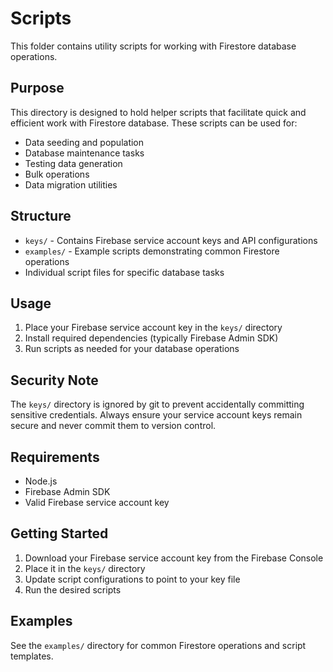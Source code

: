 # Scripts

This folder contains utility scripts for working with Firestore database operations.

## Purpose

This directory is designed to hold helper scripts that facilitate quick and efficient work with Firestore database. These scripts can be used for:

- Data seeding and population
- Database maintenance tasks
- Testing data generation
- Bulk operations
- Data migration utilities

## Structure

- `keys/` - Contains Firebase service account keys and API configurations
- `examples/` - Example scripts demonstrating common Firestore operations
- Individual script files for specific database tasks

## Usage

1. Place your Firebase service account key in the `keys/` directory
2. Install required dependencies (typically Firebase Admin SDK)
3. Run scripts as needed for your database operations

## Security Note

The `keys/` directory is ignored by git to prevent accidentally committing sensitive credentials. Always ensure your service account keys remain secure and never commit them to version control.

## Requirements

- Node.js
- Firebase Admin SDK
- Valid Firebase service account key

## Getting Started

1. Download your Firebase service account key from the Firebase Console
2. Place it in the `keys/` directory
3. Update script configurations to point to your key file
4. Run the desired scripts

## Examples

See the `examples/` directory for common Firestore operations and script templates.
